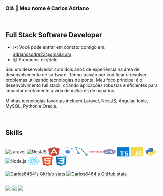 ### Olá 👋 Meu nome é Carlos Adriano
<br/>

Full Stack Software Developer
---------------------------
* ✉️ Você pode entrar em contato comigo em: adrianosodre23@gmail.com
* 😄 Pronouns: ele/dele

Sou um desenvolvedor com dois anos de experiência na área de desenvolvimento de software. Tenho paixão por codificar e resolver problemas utilizando tecnologias de ponta. Meu foco principal é o desenvolvimento full stack, criando aplicações robustas e eficientes para impactar diretamente a vida de milhares de usuários.

Minhas tecnologias favoritas incluem Laravel, NestJS, Angular, Ionic, MySQL, Python e Oracle.
<br/>
<br/>
<br/>


Skills
----------
<div style="display: inline_block"><br>
  <img align="center" alt="Laravel" height="30" width="40" src="https://upload.wikimedia.org/wikipedia/commons/9/9a/Laravel.svg">
  <img align="center" alt="NestJS" height="30" width="40" src="https://nestjs.com/img/logo-small.svg">
  <img align="center" alt="Angular" height="30" width="40" src="https://raw.githubusercontent.com/devicons/devicon/master/icons/angularjs/angularjs-plain.svg">
  <img align="center" alt="Ionic" height="30" width="40" src="https://raw.githubusercontent.com/devicons/devicon/master/icons/ionic/ionic-original.svg">
  <img align="center" alt="MySQL" height="30" width="40" src="https://raw.githubusercontent.com/devicons/devicon/master/icons/mysql/mysql-original.svg">
  <img align="center" alt="Oracle" height="30" width="40" src="https://raw.githubusercontent.com/devicons/devicon/master/icons/oracle/oracle-original.svg">
  <img align="center" alt="PHP" height="30" width="40" src="https://raw.githubusercontent.com/devicons/devicon/master/icons/php/php-plain.svg">
  <img align="center" alt="TypeScript" height="30" width="40" src="https://raw.githubusercontent.com/devicons/devicon/master/icons/typescript/typescript-plain.svg">
  <img align="center" alt="JavaScript" height="30" width="40" src="https://raw.githubusercontent.com/devicons/devicon/master/icons/javascript/javascript-plain.svg">
  <img align="center" alt="Python" height="30" width="40" src="https://raw.githubusercontent.com/devicons/devicon/master/icons/python/python-original.svg">
  <img align="center" alt="Node.js" height="30" width="40" src="https://cdn.jsdelivr.net/gh/devicons/devicon/icons/nodejs/nodejs-original.svg">
  <img align="center" alt="React" height="30" width="40" src="https://raw.githubusercontent.com/devicons/devicon/master/icons/react/react-original.svg">
  <img align="center" alt="HTML" height="30" width="40" src="https://raw.githubusercontent.com/devicons/devicon/master/icons/html5/html5-original.svg">
  <img align="center" alt="CSS" height="30" width="40" src="https://raw.githubusercontent.com/devicons/devicon/master/icons/css3/css3-original.svg">
</div>

<br/>
<div>
<a href="http://www.github.com/Carlos6464">  
 <img  height="180em" src="https://github-readme-stats.vercel.app/api/top-langs/?username=Carlos6464&layout=compact&show_icons=true&hide=&count_private=true&title_color=50C878&text_color=50C878&icon_color=3382ed&bg_color=171717&hide_border=true&show_icons=true" alt="Carlos6464's GitHub stats" />
  
 <img height="180em" src="https://github-readme-stats.vercel.app/api?username=Carlos6464&show_icons=true&hide=&count_private=true&title_color=50C878&text_color=ffffff&icon_color=3382ed&bg_color=171717&hide_border=true&show_icons=true" alt="Carlos6464's GitHub stats" />
</a>
</div>

##

<div>
  <a href="https://www.instagram.com/adrianosodre23" target="_blank"><img src="https://img.shields.io/badge/-Instagram-%23E4405F?style=for-the-badge&logo=instagram&logoColor=white" target="_blank"></a>
  <a href = "mailto:adrianosodre23@gmail.com"><img src="https://img.shields.io/badge/-Gmail-%23333?style=for-the-badge&logo=gmail&logoColor=white" target="_blank"></a>
  <a href="https://www.linkedin.com/in/carlosAdrianoSodreAraujo6464" target="_blank"><img src="https://img.shields.io/badge/-LinkedIn-%230077B5?style=for-the-badge&logo=linkedin&logoColor=white" target="_blank"></a> 
</div>










